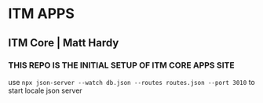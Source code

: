 # ITM APPS

## ITM Core | Matt Hardy

### THIS REPO IS THE INITIAL SETUP OF ITM CORE APPS SITE


 use   `npx json-server --watch db.json --routes routes.json --port 3010` to start locale json server  


<!--  jeson Router{
    
      {
        "propertyName": "returnToStart",
        "defaultCheck": false,
        "label": "Return To Start ",
        "dataType": "Checkbox",
        "sortOrder": 100,
        "disabled": false,
        "creatable": true,
        "filterable": true,
        "required": false,
        "readOnly": false,
        "editable": true,
     
        "id": "47cb8bassd0-0284-4d9b-e37c-08dca7227be0"
      }
 } -->